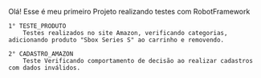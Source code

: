 Olá! Esse é meu primeiro Projeto realizando testes com RobotFramework
    
    1° TESTE_PRODUTO
        Testes realizados no site Amazon, verificando categorias, adicionando produto "Sbox Series S" ao carrinho e removendo. 

    2° CADASTRO_AMAZON
        Teste Verificando comportamento de decisão ao realizar cadastros com dados inválidos.